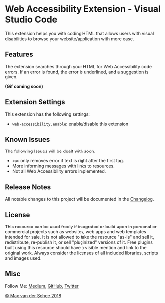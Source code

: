 # Web Accessibility Extension - Visual Studio Code
This extension helps you with coding HTML that allows users with visual disabilities to browse your website/application with more ease.

## Features
The extension searches through your HTML for Web Accessibility code errors.
If an error is found, the error is underlined, and a suggestion is given.

**(Gif coming soon)**

## Extension Settings
This extension has the following settings:
* `web-accessibility.enable`: enable/disable this extension

## Known Issues
The following Issues will be dealt with soon.
* `<a>` only removes error if text is right after the first tag.
* More informing messages with links to resources.
* Not all Web Accessibility errors implemented.

## Release Notes
All notable changes to this project will be documented in the [Changelog](./CHANGELOG.md).

## License
This resource can be used freely if integrated or build upon in personal or commercial projects such as websites, web apps and web templates intended for sale. It is not allowed to take the resource "as-is" and sell it, redistribute, re-publish it, or sell "pluginized" versions of it. Free plugins built using this resource should have a visible mention and link to the original work. Always consider the licenses of all included libraries, scripts and images used.

## Misc

Follow Me: [Medium](https://medium.com/@maxvanderschee), [GitHub](https://github.com/mvdschee), [Twitter](https://twitter.com/maxvanderschee)

[© Max van der Schee 2018](https://maxvanderschee.nl)